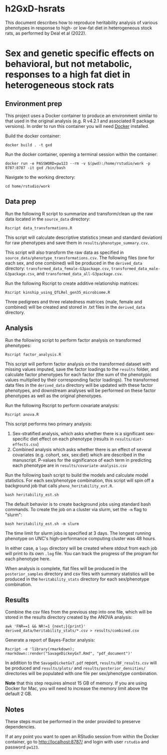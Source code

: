 # h2GxD-hsrats

This document describes how to reproduce heritability analysis of various phenotypes in response to high- or low-fat diet in heterogeneous stock rats, as performed by Deal et al (2022). 

Sex and genetic specific effects on behavioral, but not metabolic, responses to a high fat diet in heterogeneous stock rats   
========================================================================

Environment prep
----------------

This project uses a Docker container to produce an environment similar to that used in the original analysis (e.g. R v4.2.1 and associated R package versions). In order to run this container you will need [Docker](https://docs.docker.com/get-docker/) installed. 

Build the docker container:

```
docker build . -t gxd 
```

Run the docker container, opening a terminal session within the container:

```
docker run -e PASSWORD=pw123 --rm -v $(pwd):/home/rstudio/work -p 8787:8787 -it gxd /bin/bash
```

Navigate to the working directory: 

```
cd home/rstudio/work 
```

Data prep
---------
Run the following R script to summarize and transform/clean up the raw data located in the `source_data` directory: 

```
Rscript data_transformations.R
```

This script will calculate descriptive statistics )mean and standard deviation) for raw phenotypes and save them in `results/phenotype_summary.csv`.

This script will also transform the raw data as specified in `source_data/phenotype_transformations.csv`. The following files (one for each sex, and one combined) will be produced in the `derived_data` directory: `transformed_data_female-G3package.csv`, `transformed_data_male-G3package.csv`, and `transformed_data_all-G3package.csv`. 

Run the following Rscript to create additive relationship matrices:

```
Rscript kinship_using_QTLRel_gen35_microbiome.R 
```

Three pedigrees and three relatedness matrices (male, female and combined) will be created and stored in .txt files in the `derived_data` directory. 

Analysis
--------

Run the following script to perform factor analysis on transformed phenotypes: 

```
Rscript factor_analysis.R
```

This script will perform factor analysis on the transformed dataset with missing values imputed, save the factor loadings to the `results` folder, and calculate factor phenotypes for each factor (the sum of the phenotypic values multiplied by their corresponding factor loadings). The transformed data files in the `derived_data` directory will be updated with these factor phenotypes, and downstream analyses will be performed on these factor phenotypes as well as the original phenotypes. 

Run the following Rscript to perform covariate analysis:

```
Rscript anova.R
```

This script performs two primary analysis:
1. Sex-stratified analysis, which asks whether there is a significant sex-specific diet effect on each phenotype (results in `results/diet-effects.csv`) 
2. Combined analysis which asks whether there is an effect of several covariates (e.g. cohort, sex, sex:diet) which are described in the manuscript. P-values for the significance of each term in predicting each phenotype are in `results/covariate-analysis.csv`


Run the following bash script to build the models and calculate model statistics. For each sex/phenotype combination, this script will spin off a background job that calls `pheno_heritability_est.R`. 

```
bash heritability_est.sh 
```

The default behavior is to create background jobs using standard bash commands. To create the job on a cluster via slurm, set the `-m` flag to "slurm": 

```
bash heritability_est.sh -m slurm 
```

The time limit for slurm jobs is specified at 3 days. The longest running phenotype on UNC's high-performance computing cluster was 48 hours. 

In either case, a `logs` directory will be created where stdout from each job will print to its own `.log` file. You can track the progress of the program for each phenotype here. 

When analysis is complete, flat files will be produced in the `posterior_samples` directory and csv files with summary statistics will be produced in the `heritability_stats` directory for each sex/phenotype combination.

Results
-------

Combine the csv files from the previous step into one file, which will be stored in the results directory created by the ANOVA analysis:

```
awk 'FNR==1 && NR!=1 {next;}{print}' derived_data/heritability_stats/*.csv > results/combined.csv
```

Generate a report of Bayes-Factor analysis:

```
Rscript -e 'library(rmarkdown); rmarkdown::render("SavageDickeyGxT.Rmd", "pdf_document")'
```

In addition to the `SavageDicketGxT.pdf` report, `results/BF_results.csv` will be produced and `results/plots/` and `results/posterior_densities/` directories will be populated with one file per sex/phenotype combination. 

**Note** that this step requires almost 15 GB of memory. If you are using Docker for Mac, you will need to increase the memory limit above the default 2 GB.

Notes
-----
These steps must be performed in the order provided to preserve dependencies. 

If at any point you want to open an RStudio session from within the Docker container, go to [http://localhost:8787/](http://localhost:8787/) and login with user `rstudio` and password `pw123`. 